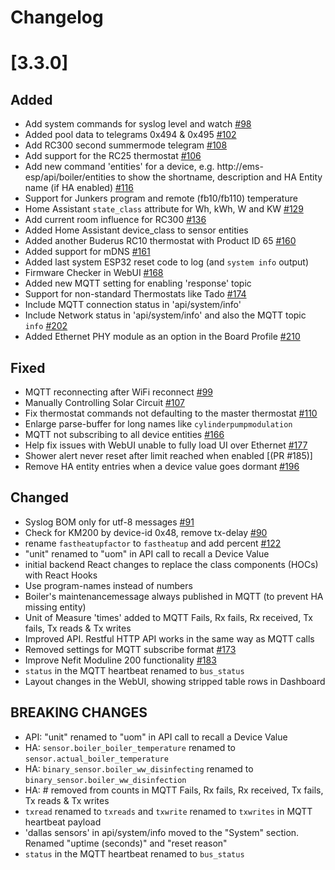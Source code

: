 # Changelog

# [3.3.0]

## Added

- Add system commands for syslog level and watch [#98](https://github.com/emsesp/EMS-ESP32/issues/98)
- Added pool data to telegrams 0x494 & 0x495 [#102](https://github.com/emsesp/EMS-ESP32/issues/102)
- Add RC300 second summermode telegram [#108](https://github.com/emsesp/EMS-ESP32/issues/108)
- Add support for the RC25 thermostat [#106](https://github.com/emsesp/EMS-ESP32/issues/106)
- Add new command 'entities' for a device, e.g. http://ems-esp/api/boiler/entities to show the shortname, description and HA Entity name (if HA enabled) [#116](https://github.com/emsesp/EMS-ESP32/issues/116)
- Support for Junkers program and remote (fb10/fb110) temperature
- Home Assistant `state_class` attribute for Wh, kWh, W and KW [#129](https://github.com/emsesp/EMS-ESP32/issues/129)
- Add current room influence for RC300 [#136](https://github.com/emsesp/EMS-ESP32/issues/136)
- Added Home Assistant device_class to sensor entities
- Added another Buderus RC10 thermostat with Product ID 65 [#160](https://github.com/emsesp/EMS-ESP32/issues/160)
- Added support for mDNS [#161](https://github.com/emsesp/EMS-ESP32/issues/161)
- Added last system ESP32 reset code to log (and `system info` output)
- Firmware Checker in WebUI [#168](https://github.com/emsesp/EMS-ESP32/issues/168)
- Added new MQTT setting for enabling 'response' topic
- Support for non-standard Thermostats like Tado [#174](https://github.com/emsesp/EMS-ESP32/issues/174)
- Include MQTT connection status in 'api/system/info'
- Include Network status in 'api/system/info' and also the MQTT topic `info` [#202](https://github.com/emsesp/EMS-ESP32/issues/202)
- Added Ethernet PHY module as an option in the Board Profile [#210](https://github.com/emsesp/EMS-ESP32/issues/210)

## Fixed

- MQTT reconnecting after WiFi reconnect [#99](https://github.com/emsesp/EMS-ESP32/issues/99)
- Manually Controlling Solar Circuit [#107](https://github.com/emsesp/EMS-ESP32/issues/107)
- Fix thermostat commands not defaulting to the master thermostat [#110](https://github.com/emsesp/EMS-ESP32/issues/110)
- Enlarge parse-buffer for long names like `cylinderpumpmodulation`
- MQTT not subscribing to all device entities [#166](https://github.com/emsesp/EMS-ESP32/issues/166)
- Help fix issues with WebUI unable to fully load UI over Ethernet [#177](https://github.com/emsesp/EMS-ESP32/issues/177)
- Shower alert never reset after limit reached when enabled [(PR #185)]
- Remove HA entity entries when a device value goes dormant [#196](https://github.com/emsesp/EMS-ESP32/issues/196)

## Changed

- Syslog BOM only for utf-8 messages [#91](https://github.com/emsesp/EMS-ESP32/issues/91)
- Check for KM200 by device-id 0x48, remove tx-delay [#90](https://github.com/emsesp/EMS-ESP32/issues/90)
- rename `fastheatupfactor` to `fastheatup` and add percent [#122](https://github.com/emsesp/EMS-ESP32/issues/122)
- "unit" renamed to "uom" in API call to recall a Device Value
- initial backend React changes to replace the class components (HOCs) with React Hooks
- Use program-names instead of numbers
- Boiler's maintenancemessage always published in MQTT (to prevent HA missing entity)
- Unit of Measure 'times' added to MQTT Fails, Rx fails, Rx received, Tx fails, Tx reads & Tx writes
- Improved API. Restful HTTP API works in the same way as MQTT calls
- Removed settings for MQTT subscribe format [#173](https://github.com/emsesp/EMS-ESP32/issues/173)
- Improve Nefit Moduline 200 functionality [#183](https://github.com/emsesp/EMS-ESP32/issues/183)
- `status` in the MQTT heartbeat renamed to `bus_status`
- Layout changes in the WebUI, showing stripped table rows in Dashboard

## **BREAKING CHANGES**

- API: "unit" renamed to "uom" in API call to recall a Device Value
- HA: `sensor.boiler_boiler_temperature` renamed to `sensor.actual_boiler_temperature`
- HA: `binary_sensor.boiler_ww_disinfecting` renamed to `binary_sensor.boiler_ww_disinfection`
- HA: # removed from counts in MQTT Fails, Rx fails, Rx received, Tx fails, Tx reads & Tx writes
- `txread` renamed to `txreads` and `txwrite` renamed to `txwrites` in MQTT heartbeat payload
- 'dallas sensors' in api/system/info moved to the "System" section. Renamed "uptime (seconds)" and "reset reason"
- `status` in the MQTT heartbeat renamed to `bus_status`
